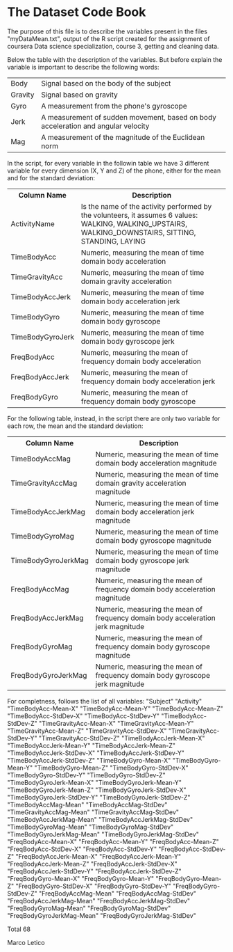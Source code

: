 # The Dataset Code Book
The purpose of this file is to describe the variables present in the files "myDataMean.txt", output of the R script created for the assignment of coursera Data science specialization, course 3, getting and cleaning data.

Below the table with the description of the variables. But before explain the variable is important to describe the following words:

<table>
  <tr>
  <td>Body</td>
  <td>Signal based on the body of the subject</td>
  </tr>
  
  <tr>
  <td>Gravity</td>
  <td>Signal based on gravity</td>
  </tr>
  
  <tr>
  <td>Gyro</td>
  <td>A measurement from the phone's gyroscope</td>
  </tr>
  
  <tr>
  <td>Jerk</td>
  <td>A measurement of sudden movement, based on body acceleration and angular velocity</td>
  </tr>
  
  <tr>
  <td>Mag</td>
  <td>A measurement of the magnitude of the Euclidean norm</td>
  </tr>
 </table>


In the script, for every variable in the followin table we have 3 different variable for every dimension (X, Y and Z) of the phone, either for the mean and for the standard deviation:

<table>
  <tr>
  <th>Column Name</th>
  <th>Description</th>
  </tr>
  
  <tr>
  <td>ActivityName</td>
  <td>Is the name of the activity performed by the volunteers, it assumes 6 values: WALKING, WALKING_UPSTAIRS, WALKING_DOWNSTAIRS, SITTING, STANDING, LAYING</td>
  </tr>
  
  <tr>
  <td>TimeBodyAcc</td>
  <td>Numeric, measuring the mean of time domain body acceleration</td>
  </tr>
  
  <tr>
  <td>TimeGravityAcc</td>
  <td>Numeric, measuring the mean of time domain gravity acceleration</td>
  </tr>
  
  <tr>
  <td>TimeBodyAccJerk</td>
  <td>Numeric, measuring the mean of time domain body acceleration jerk</td>
  </tr>
  
  
  <tr>
  <td>TimeBodyGyro</td>
  <td>Numeric, measuring the mean of time domain body gyroscope</td>
  </tr>
  
  <tr>
  <td>TimeBodyGyroJerk</td>
  <td>Numeric, measuring the mean of time domain body gyroscope jerk</td>
  </tr>
  
  <tr>
  <td>FreqBodyAcc</td>
  <td>Numeric, measuring the mean of frequency domain body acceleration</td>
  </tr>
  
  <tr>
  <td>FreqBodyAccJerk</td>
  <td>Numeric, measuring the mean of frequency domain body acceleration jerk</td>
  </tr>
  
  <tr>
  <td>FreqBodyGyro</td>
  <td>Numeric, measuring the mean of frequency domain body gyroscope</td>
  </tr>
</table>
  
  
For the following table, instead, in the script there are only two variable for each row, the mean and the standard deviation:
<table>
  <tr>
  <th>Column Name</th>
  <th>Description</th>
  </tr>
  
  <tr>
  <td>TimeBodyAccMag</td>
  <td>Numeric, measuring the mean of time domain body acceleration magnitude</td>
  </tr>
  
  <tr>
  <td>TimeGravityAccMag</td>
  <td>Numeric, measuring the mean of time domain gravity acceleration magnitude</td>
  </tr>
  
  <tr>
  <td>TimeBodyAccJerkMag</td>
  <td>Numeric, measuring the mean of time domain body acceleration jerk magnitude</td>
  </tr>
  
  <tr>
  <td>TimeBodyGyroMag</td>
  <td>Numeric, measuring the mean of time domain body gyroscope magnitude</td>
  </tr>
  
  <tr>
  <td>TimeBodyGyroJerkMag</td>
  <td>Numeric, measuring the mean of time domain body gyroscope jerk magnitude</td>
  </tr>
  
  <tr>
  <td>FreqBodyAccMag</td>
  <td>Numeric, measuring the mean of frequency domain body acceleration magnitude</td>
  </tr>
  
  <tr>
  <td>FreqBodyAccJerkMag</td>
  <td>Numeric, measuring the mean of frequency domain body acceleration jerk magnitude</td>
  </tr>
  
  <tr>
  <td>FreqBodyGyroMag</td>
  <td>Numeric, measuring the mean of frequency domain body gyroscope magnitude</td>
  </tr>
  
  <tr>
  <td>FreqBodyGyroJerkMag</td>
  <td>Numeric, measuring the mean of frequency domain body gyroscope jerk magnitude</td>
  </tr>
</table>

For completness, follows the list of all variables:
"Subject" "Activity" "TimeBodyAcc-Mean-X" "TimeBodyAcc-Mean-Y" "TimeBodyAcc-Mean-Z" "TimeBodyAcc-StdDev-X" "TimeBodyAcc-StdDev-Y" "TimeBodyAcc-StdDev-Z" "TimeGravityAcc-Mean-X" "TimeGravityAcc-Mean-Y" "TimeGravityAcc-Mean-Z" "TimeGravityAcc-StdDev-X" "TimeGravityAcc-StdDev-Y" "TimeGravityAcc-StdDev-Z" "TimeBodyAccJerk-Mean-X" "TimeBodyAccJerk-Mean-Y" "TimeBodyAccJerk-Mean-Z" "TimeBodyAccJerk-StdDev-X" "TimeBodyAccJerk-StdDev-Y" "TimeBodyAccJerk-StdDev-Z" "TimeBodyGyro-Mean-X" "TimeBodyGyro-Mean-Y" "TimeBodyGyro-Mean-Z" "TimeBodyGyro-StdDev-X" "TimeBodyGyro-StdDev-Y" "TimeBodyGyro-StdDev-Z" "TimeBodyGyroJerk-Mean-X" "TimeBodyGyroJerk-Mean-Y" "TimeBodyGyroJerk-Mean-Z" "TimeBodyGyroJerk-StdDev-X" "TimeBodyGyroJerk-StdDev-Y" "TimeBodyGyroJerk-StdDev-Z" "TimeBodyAccMag-Mean" "TimeBodyAccMag-StdDev" "TimeGravityAccMag-Mean" "TimeGravityAccMag-StdDev" "TimeBodyAccJerkMag-Mean" "TimeBodyAccJerkMag-StdDev" "TimeBodyGyroMag-Mean" "TimeBodyGyroMag-StdDev" "TimeBodyGyroJerkMag-Mean" "TimeBodyGyroJerkMag-StdDev" "FreqBodyAcc-Mean-X" "FreqBodyAcc-Mean-Y" "FreqBodyAcc-Mean-Z" "FreqBodyAcc-StdDev-X" "FreqBodyAcc-StdDev-Y" "FreqBodyAcc-StdDev-Z" "FreqBodyAccJerk-Mean-X" "FreqBodyAccJerk-Mean-Y" "FreqBodyAccJerk-Mean-Z" "FreqBodyAccJerk-StdDev-X" "FreqBodyAccJerk-StdDev-Y" "FreqBodyAccJerk-StdDev-Z" "FreqBodyGyro-Mean-X" "FreqBodyGyro-Mean-Y" "FreqBodyGyro-Mean-Z" "FreqBodyGyro-StdDev-X" "FreqBodyGyro-StdDev-Y" "FreqBodyGyro-StdDev-Z" "FreqBodyAccMag-Mean" "FreqBodyAccMag-StdDev" "FreqBodyAccJerkMag-Mean" "FreqBodyAccJerkMag-StdDev" "FreqBodyGyroMag-Mean" "FreqBodyGyroMag-StdDev" "FreqBodyGyroJerkMag-Mean" "FreqBodyGyroJerkMag-StdDev"

Total 68

Marco Letico
